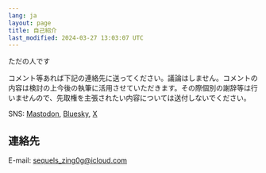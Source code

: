 ```yaml
---
lang: ja
layout: page
title: 自己紹介
last_modified: 2024-03-27 13:03:07 UTC
---
```

ただの人です

コメント等あれば下記の連絡先に送ってください。議論はしません。コメントの内容は検討の上今後の執筆に活用させていただきます。その際個別の謝辞等は行いませんので、先取権を主張されたい内容については送付しないでください。

SNS:
[Mastodon](https://mstdn.jp/@plainlyphilosophical),
[Bluesky](https://bsky.app/profile/plainphilosopher.bsky.social),
[X](https://twitter.com/Mknzc10GeO)

## 連絡先
E-mail: sequels_zing0g@icloud.com